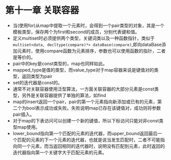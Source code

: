 # 第十一章 关联容器

* 当(使用for)从map中提取一个元素时，会得到一个pair类型的对象，其是一个模板类型，保存两个为first和second的成员，分别代表键和值。
* 定义multiset时必须提供两个类型，关键词类以及一种函数指针，类似于`multiset<data, decltype(compare)*> dataBase(compare)`,即向dataBase添加元素时，使用compare函数为元素排序，参数也可以使用函数的指针，二者是等价的。
* pair中的key是const类型的，map也同样如此。
* mapped_type是值的类型，而value_type对于map容器来说是键值对的类型，返回类型为pair
* set的迭代器是const的。
* 通常不对关联容器使用泛型算法，一方面关联容器的大部分元素是const类型，另外是关联容器提供了单独的算法，如find
* map的insert返回一个pair，pair的第一个元素指向新添加或已有的元素，第二个为bool表示成功或失败。失败说明map已存在该键值对，成功则将参数pair插入。
* 对于map的下表访问可以创建一个新的键值，所以下标访问只能对非const类型map使用。
* lower_bound指向第一个匹配的元素的迭代器，而upper_bound返回最后一个匹配的元素的下一个元素的迭代器，也就是说当发生匹配时，二者不可能指向同一个元素，而当返回相同的迭代器时，说明没有匹配到元素，此时返回的迭代器指向第一个关键字大于匹配元素的元素。